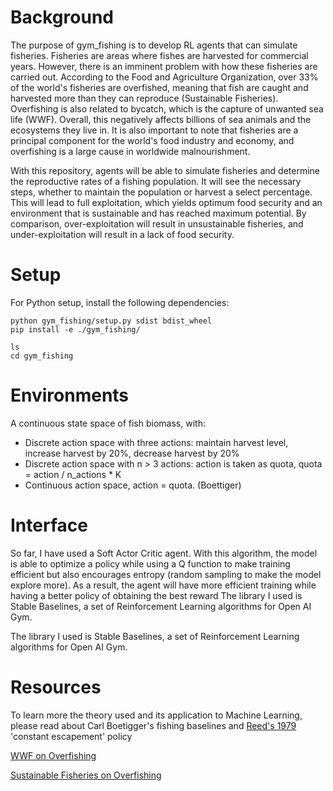 # Background

The purpose of gym_fishing is to develop RL agents that can simulate fisheries. Fisheries are areas where fishes are harvested for commercial years. However, there is an imminent problem with how these fisheries are carried out. According to the Food and Agriculture Organization, over 33% of the world's fisheries are overfished, meaning that fish are caught and harvested more than they can reproduce (Sustainable Fisheries). Overfishing is also related to bycatch, which is the capture of unwanted sea life (WWF). Overall, this negatively affects billions of sea animals and the ecosystems they live in. It is also important to note that fisheries are a principal component for the world's food industry and economy, and overfishing is a large cause in worldwide malnourishment.

With this repository, agents will be able to simulate fisheries and determine the reproductive rates of a fishing population. It will see the necessary steps, whether to maintain the population or harvest a select percentage. This will lead to full exploitation, which yields optimum food security and an environment that is sustainable and has reached maximum potential. By comparison, over-exploitation will result in unsustainable fisheries, and under-exploitation will result in a lack of food security. 

# Setup

For Python setup, install the following dependencies:
```
python gym_fishing/setup.py sdist bdist_wheel 
pip install -e ./gym_fishing/
```
```
ls
cd gym_fishing
```

# Environments 
 
A continuous state space of fish biomass, with:
* Discrete action space with three actions: maintain harvest level, increase harvest by 20%, decrease harvest by 20%
* Discrete action space with n > 3 actions: action is taken as quota, quota = action / n_actions * K
* Continuous action space, action = quota. 
(Boettiger)

# Interface

So far, I have used a Soft Actor Critic agent. With this algorithm, the model is able to optimize a policy while using a Q function to make training efficient but also encourages entropy (random sampling to make the model explore more). As a result, the agent will have more efficient training while having a better policy of obtaining the best reward
The library I used is Stable Baselines, a set of Reinforcement Learning algorithms for Open AI Gym.

The library I used is Stable Baselines, a set of Reinforcement Learning algorithms for Open AI Gym.

# Resources

To learn more the theory used and its application to Machine Learning, please read about Carl Boetigger's fishing baselines and [Reed's 1979](https://www.sciencedirect.com/science/article/abs/pii/0095069679900147?via%3Dihub) 'constant escapement' policy

 [WWF on Overfishing](https://www.worldwildlife.org/threats/overfishing)

[Sustainable Fisheries on Overfishing](https://sustainablefisheries-uw.org/fact-check/how-many-fisheries-are-overfished/#:~:text=Currently%2C%20the%20Food%20and%20Agriculture,exploited%20(%E2%80%9Coverfished%E2%80%9D).&text=A%20recent%20estimate%20showed%20that,18%25%20come%20from%20unsustainable%20fisheries.)
